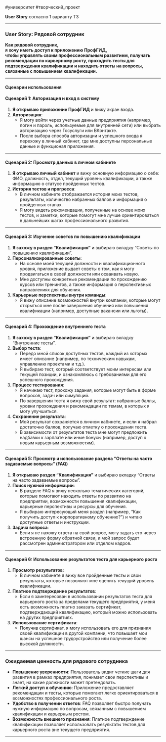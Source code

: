 #университет #творческий_проект 

**User Story**
согласно 1 варианту ТЗ

---

### User Story: Рядовой сотрудник

**Как рядовой сотрудник,**  
**я хочу иметь доступ к приложению ПрофГИД,**  
**чтобы управлять своим профессиональным развитием, получать рекомендации по карьерному росту, проходить тесты для подтверждения квалификации и находить ответы на вопросы, связанные с повышением квалификации.**

---

#### Сценарии использования

#### Сценарий 1: Авторизация и вход в систему

1. **Я открываю приложение ПрофГИД** и вижу экран входа.
2. **Авторизация**: 
   - Я могу войти через учетные данные предприятия (например, логин и пароль, используемые для внутренней сети) или выбрать авторизацию через Госуслуги или ВКонтакте.
   - После выбора способа авторизации и успешного входа я перехожу в личный кабинет, где мне доступны персональные данные и функционал приложения.

---

#### Сценарий 2: Просмотр данных в личном кабинете

1. **Я открываю личный кабинет** и вижу основную информацию о себе: ФИО, должность, отдел, текущий уровень квалификации, а также информацию о статусе пройденных тестов.
2. **История тестов и прогресса**:
   - В личном кабинете отображается история моих тестов, результаты, количество набранных баллов и информация о пройденных этапах.
   - Я могу видеть рекомендации, полученные на основе моих тестов, и заметки, которые помогут мне лучше ориентироваться в дальнейших шагах профессионального развития.

---

#### Сценарий 3: Изучение советов по повышению квалификации

1. **Я захожу в раздел “Квалификация”** и выбираю вкладку “Советы по повышению квалификации”.
2. **Персонализированные советы**:
   - На основе моей текущей должности и квалификационного уровня, приложение выдает советы о том, как я могу продвигаться в своей должности или осваивать новую.
   - Мне доступны конкретные рекомендации по прохождению курсов или тренингов, а также информация о перспективных направлениях для обучения.
3. **Карьерные перспективы внутри команды**:
   - Я вижу описание возможностей внутри компании, которые могут открыться мне после завершения обучения или повышения квалификации (например, доступные вакансии или льготы).

---

#### Сценарий 4: Прохождение внутреннего теста

1. **Я захожу в раздел “Квалификация”** и выбираю вкладку “Внутренние тесты”.
2. **Выбор теста**:
   - Передо мной список доступных тестов, каждый из которых имеет описание (например, по техническим навыкам, управлению проектами и т.д.).
   - Я выбираю тест, который соответствует моим интересам или текущей позиции, и ознакомляюсь с требованиями для его успешного прохождения.
3. **Процесс тестирования**:
   - Я начинаю тест, прохожу задания, которые могут быть в форме вопросов, задач или симуляций.
   - По завершении теста я вижу свой результат: набранные баллы, уровни прохождения и рекомендации по темам, в которых я могу улучшиться.
4. **Сохранение результата**:
   - Мой результат сохраняется в личном кабинете, и если я набрал достаточно баллов, получаю отметку о прохождении теста.
   - В зависимости от результатов теста мне могут предложить надбавки к зарплате или иные бонусы (например, доступ к новым карьерным возможностям).

---

#### Сценарий 5: Просмотр и использование раздела “Ответы на часто задаваемые вопросы” (FAQ)

1. **Я открываю раздел “Квалификация”** и выбираю вкладку “Ответы на часто задаваемые вопросы”.
2. **Поиск нужной информации**:
   - В разделе FAQ я вижу несколько тематических категорий, которые помогают находить ответы по развитию на предприятии, возможности повышения квалификации, карьерные перспективы и ресурсы для обучения.
   - Я выбираю интересующий меня раздел (например, “Как получить доступ к корпоративному обучению?”) и читаю доступные ответы и инструкции.
3. **Задача вопроса**:
   - Если я не нахожу ответа на свой вопрос, могу задать его через встроенную форму обратной связи, и мой запрос будет рассмотрен администратором или отделом кадров.

---

#### Сценарий 6: Использование результатов теста для карьерного роста

1. **Просмотр результатов**:
   - В личном кабинете я вижу все пройденные тесты и свои результаты, которые позволяют мне оценить текущий уровень квалификации.
2. **Платное подтверждение результатов**:
   - Если я заинтересован в использовании результатов теста для карьерного роста за пределами текущего предприятия, у меня есть возможность платно заказать сертификат, подтверждающий квалификацию, который можно использовать на других предприятиях.
3. **Использование сертификата**:
   - Получив сертификат, я могу использовать его для признания своей квалификации в другой компании, что повышает мои шансы на успешное трудоустройство или получение более высокой должности.

---

### Ожидаемая ценность для рядового сотрудника

- **Повышение уверенности**: Пользователь видит четкие шаги для развития в рамках предприятия, понимает свои перспективы и знает, на какие должности может претендовать.
- **Легкий доступ к обучению**: Приложение предоставляет рекомендации и тесты, которые помогают легко ориентироваться в возможностях профессионального роста.
- **Удобство в получении ответов**: FAQ позволяет быстро получать нужную информацию по вопросам, связанным с повышением квалификации и карьерным ростом.
- **Возможность внешнего признания**: Платное подтверждение квалификации позволяет использовать результаты тестов для карьерного роста вне текущего предприятия.

---

